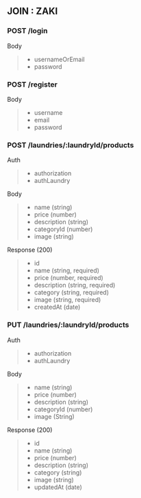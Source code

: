 ## JOIN : ZAKI

### POST /login
Body
> - usernameOrEmail
> - password

### POST /register
Body
> - username
> - email
> - password

### POST /laundries/:laundryId/products
Auth
> - authorization
> - authLaundry

Body
> - name (string)
> - price (number)
> - description (string)
> - categoryId (number)
> - image (string)

Response (200)
> - id
> - name (string, required)
> - price (number, required)
> - description (string, required)
> - category (string, required)
> - image (string, required)
> - createdAt (date)

### PUT /laundries/:laundryId/products
Auth
> - authorization
> - authLaundry

Body
> - name (string)
> - price (number)
> - description (string)
> - categoryId (number)
> - image (String)

Response (200)
> - id
> - name (string)
> - price (number)
> - description (string)
> - category (string)
> - image (string)
> - updatedAt (date)